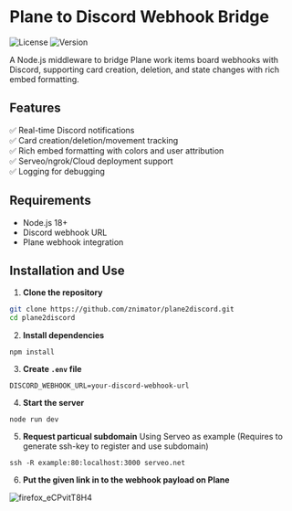 # Plane to Discord Webhook Bridge

![License](https://img.shields.io/badge/license-MIT-green) ![Version](https://img.shields.io/badge/version-0.0.1-blue)

A Node.js middleware to bridge Plane work items board webhooks with Discord, supporting card creation, deletion, and state changes with rich embed formatting.

## Features
✅ Real-time Discord notifications  
✅ Card creation/deletion/movement tracking  
✅ Rich embed formatting with colors and user attribution  
✅ Serveo/ngrok/Cloud deployment support  
✅ Logging for debugging  

## Requirements
- Node.js 18+
- Discord webhook URL
- Plane webhook integration

## Installation and Use

1. **Clone the repository**
```bash
git clone https://github.com/znimator/plane2discord.git
cd plane2discord
```
2. **Install dependencies**
```
npm install
```
3. **Create `.env` file**
```
DISCORD_WEBHOOK_URL=your-discord-webhook-url
```
4. **Start the server**
```
node run dev
```
5. **Request particual subdomain**
Using Serveo as example
(Requires to generate ssh-key to register and use subdomain)
```
ssh -R example:80:localhost:3000 serveo.net
```
6. **Put the given link in to the webhook payload on Plane**

![firefox_eCPvitT8H4](https://github.com/user-attachments/assets/d31d3856-55e2-484c-9577-800c698093cd)
